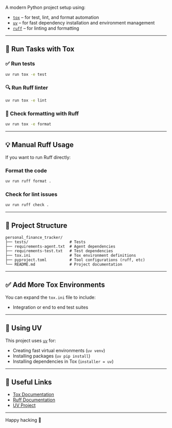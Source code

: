 
A modern Python project setup using:
- [`tox`](https://tox.readthedocs.io/) – for test, lint, and format automation
- [`uv`](https://github.com/astral-sh/uv) – for fast dependency installation and environment management
- [`ruff`](https://docs.astral.sh/ruff/) – for linting and formatting
---

## 🧪 Run Tasks with Tox
### ✅ Run tests
```bash
uv run tox -e test
```

### 🔍 Run Ruff linter
```bash
uv run tox -e lint
```

### 🎨 Check formatting with Ruff
```bash
uv run tox -e format
```
---

## 💡 Manual Ruff Usage
If you want to run Ruff directly:

### Format the code
```bash
uv run ruff format .
```

### Check for lint issues
```bash
uv run ruff check .
```
---

## 📁 Project Structure
```
personal_finance_tracker/
├── tests/                  # Tests
├── requirements-agent.txt  # Agent dependencies
├── requirements-test.txt   # Test dependencies
├── tox.ini                 # Tox environment definitions
├── pyproject.toml          # Tool configurations (ruff, etc)
└── README.md               # Project documentation
```
---

## ✅ Add More Tox Environments
You can expand the `tox.ini` file to include:
- Integration or end to end test suites
---

## 🧊 Using UV
This project uses [`uv`](https://github.com/astral-sh/uv) for:
- Creating fast virtual environments (`uv venv`)
- Installing packages (`uv pip install`)
- Installing dependencies in Tox (`installer = uv`)
---

## 🔗 Useful Links
- [Tox Documentation](https://tox.readthedocs.io/)
- [Ruff Documentation](https://docs.astral.sh/ruff/)
- [UV Project](https://github.com/astral-sh/uv)
---

Happy hacking 🎉
